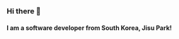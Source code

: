 ### Hi there 👋
#### I am a software developer from South Korea, Jisu Park!


<!--
⚡ My first work with HTML, CSS and Javascript: https://kiwi.innolab.org <br>
**alyssa1996/alyssa1996** is a ✨ _special_ ✨ repository because its `README.md` (this file) appears on your GitHub profile.

Here are some ideas to get you started:

- 🔭 I’m currently working on ...
- 🌱 I’m currently learning ...
- 👯 I’m looking to collaborate on ...
- 🤔 I’m looking for help with ...
- 💬 Ask me about ...
- 📫 How to reach me: ...
- 😄 Pronouns: ...
- ⚡ Fun fact: ...
-->
